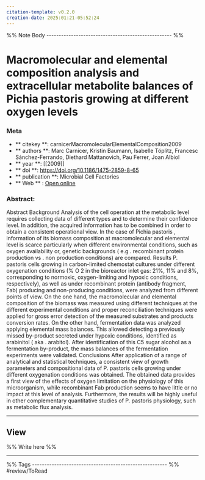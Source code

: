 ```yaml
---
citation-template: v0.2.0
creation-date: 2025:01:21-05:52:24
---
```


%% Note Body --------------------------------------------------- %%
# Macromolecular and elemental composition analysis and extracellular metabolite balances of Pichia pastoris growing at different oxygen levels

### Meta
- ** citekey **: carnicerMacromolecularElementalComposition2009
- ** authors **: Marc Carnicer, Kristin Baumann, Isabelle Töplitz, Francesc Sánchez-Ferrando, Diethard Mattanovich, Pau Ferrer, Joan Albiol
- ** year **: [[2009]]
- ** doi **: https://doi.org/10.1186/1475-2859-8-65
- ** publication **: Microbial Cell Factories
- ** Web ** : [Open online](https://microbialcellfactories.biomedcentral.com/articles/10.1186/1475-2859-8-65)


### Abstract:
Abstract Background Analysis of the cell operation at the metabolic level requires collecting data of different types and to determine their confidence level. In addition, the acquired information has to be combined in order to obtain a consistent operational view. In the case of Pichia pastoris , information of its biomass composition at macromolecular and elemental level is scarce particularly when different environmental conditions, such as oxygen availability or, genetic backgrounds ( e.g . recombinant protein production vs . non production conditions) are compared. Results P. pastoris cells growing in carbon-limited chemostat cultures under different oxygenation conditions (% O 2 in the bioreactor inlet gas: 21%, 11% and 8%, corresponding to normoxic, oxygen-limiting and hypoxic conditions, respectively), as well as under recombinant protein (antibody fragment, Fab) producing and non-producing conditions, were analyzed from different points of view. On the one hand, the macromolecular and elemental composition of the biomass was measured using different techniques at the different experimental conditions and proper reconciliation techniques were applied for gross error detection of the measured substrates and products conversion rates. On the other hand, fermentation data was analyzed applying elemental mass balances. This allowed detecting a previously missed by-product secreted under hypoxic conditions, identified as arabinitol ( aka . arabitol). After identification of this C5 sugar alcohol as a fermentation by-product, the mass balances of the fermentation experiments were validated. Conclusions After application of a range of analytical and statistical techniques, a consistent view of growth parameters and compositional data of P. pastoris cells growing under different oxygenation conditions was obtained. The obtained data provides a first view of the effects of oxygen limitation on the physiology of this microorganism, while recombinant Fab production seems to have little or no impact at this level of analysis. Furthermore, the results will be highly useful in other complementary quantitative studies of P. pastoris physiology, such as metabolic flux analysis.

___

## View

%% Write here %%





___
%% Tags  ------------------------------------------------------- %%
#review/ToRead